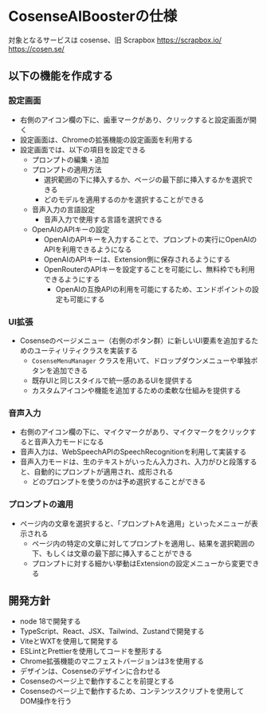 # CosenseAIBoosterの仕様

対象となるサービスは cosense、旧 Scrapbox
https://scrapbox.io/
https://cosen.se/

## 以下の機能を作成する

### 設定画面
- 右側のアイコン欄の下に、歯車マークがあり、クリックすると設定画面が開く
- 設定画面は、Chromeの拡張機能の設定画面を利用する
- 設定画面では、以下の項目を設定できる
  - プロンプトの編集・追加
  - プロンプトの適用方法
    - 選択範囲の下に挿入するか、ページの最下部に挿入するかを選択できる
    - どのモデルを適用するのかを選択することができる
  - 音声入力の言語設定
    - 音声入力で使用する言語を選択できる
  - OpenAIのAPIキーの設定
    - OpenAIのAPIキーを入力することで、プロンプトの実行にOpenAIのAPIを利用できるようになる
    - OpenAIのAPIキーは、Extension側に保存されるようにする
    - OpenRouterのAPIキーを設定することを可能にし、無料枠でも利用できるようにする
      - OpenAIの互換APIの利用を可能にするため、エンドポイントの設定も可能にする

### UI拡張
- Cosenseのページメニュー（右側のボタン群）に新しいUI要素を追加するためのユーティリティクラスを実装する
  - `CosenseMenuManager` クラスを用いて、ドロップダウンメニューや単独ボタンを追加できる
  - 既存UIと同じスタイルで統一感のあるUIを提供する
  - カスタムアイコンや機能を追加するための柔軟な仕組みを提供する

### 音声入力
- 右側のアイコン欄の下に、マイクマークがあり、マイクマークをクリックすると音声入力モードになる
- 音声入力は、WebSpeechAPIのSpeechRecognitionを利用して実装する
- 音声入力モードは、生のテキストがいったん入力され、入力がひと段落すると、自動的にプロンプトが適用され、成形される
  - どのプロンプトを使うのかは予め選択することができる

### プロンプトの適用
- ページ内の文章を選択すると、「プロンプトAを適用」といったメニューが表示される
  - ページ内の特定の文章に対してプロンプトを適用し、結果を選択範囲の下、もしくは文章の最下部に挿入することができる
  - プロンプトに対する細かい挙動はExtensionの設定メニューから変更できる

## 開発方針
- node 18で開発する
- TypeScript、React、JSX、Tailwind、Zustandで開発する
- ViteとWXTを使用して開発する
- ESLintとPrettierを使用してコードを整形する
- Chrome拡張機能のマニフェストバージョンは3を使用する
- デザインは、Cosenseのデザインに合わせる
- Cosenseのページ上で動作することを前提とする
- Cosenseのページ上で動作するため、コンテンツスクリプトを使用してDOM操作を行う


